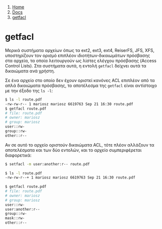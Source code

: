 <!-- -
Title: getfacl
Description: Σημειώσεις για την εντολή getfacl
First Published: 2011-11-05
- -->

<ol class="breadcrumb" itemprop="breadcrumb">
	<li><a href="/">Home</a></li>
	<li><a href="/docs/">Docs</a></li>
	<li><a href="/docs/getfacl.el.html">getfacl</a></li>
</ol>

getfacl
=======

Μερικά συστήματα αρχείων όπως τα ext2, ext3, ext4, ReiserFS, JFS, XFS, 
υποστηρίζουν τον ορισμό επιπλέον ιδιοτήτων-δικαιωμάτων πρόσβασης στα 
αρχεία, τα οποία λειτουργούν ως λίστες ελέγχου πρόσβασης (Access 
Control Lists). Στα συστήματα αυτά, η εντολή `getfacl` δείχνει αυτά τα 
δικαιώματα ανά χρήστη.

Σε ένα αρχείο στο οποίο δεν έχουν οριστεί κανόνες ACL επιπλέον από τα 
απλά δικαιώματα πρόσβασης, το αποτέλεσμα της `getfacl` είναι αντίστοιχο 
με την έξοδο της `ls -l`:

```bash
$ ls -l route.pdf 
-rw-rw-r-- 1 mariosz mariosz 6619763 Sep 21 16:30 route.pdf
$ getfacl route.pdf
# file: route.pdf
# owner: mariosz
# group: mariosz
user::rw-
group::rw-
other::r--
```

Αν σε αυτό το αρχείο οριστούν δικαιώματα ACL, τότε πλέον αλλάζουν τα 
αποτελέσματα και των δύο εντολών, και το αρχείο συμπεριφέρεται διαφορετικά:

```bash
$ setfacl -m user:another:r-- route.pdf 
 
$ ls -l route.pdf
-rw-rw-r--+ 1 mariosz mariosz 6619763 Sep 21 16:30 route.pdf
 
$ getfacl route.pdf 
# file: route.pdf
# owner: mariosz
# group: mariosz
user::rw-
user:another:r--
group::rw-
mask::rw-
other::r--
```
